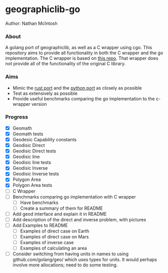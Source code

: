# geographiclib-go
Author: Nathan McIntosh

### About
A golang port of geographiclib, as well as a C wrapper using cgo. This repository aims to provide
all functionality in both the C wrapper and the go implementation. The C wrapper is based
on [this repo](https://pkg.go.dev/github.com/ruiaylin/pgparser/types/geo/geographiclib).
That wrapper does not provide all of the functionality of the original C library.

### Aims
 - Mimic the [rust port](https://github.com/georust/geographiclib-rs) and the [python port](https://pypi.org/project/geographiclib/) as closely as possible
 - Test as extensively as possible
 - Provide useful benchmarks comparing the go implementation to the c-wrapper version

### Progress
- [X] Geomath
- [X] Geomath tests
- [X] Geodesic Capability constants
- [X] Geodisic Direct
- [X] Geodisic Direct tests
- [X] Geodisic line
- [X] Geodisic line tests
- [X] Geodisic Inverse
- [X] Geodisic Inverse tests
- [X] Polygon Area
- [X] Polygon Area tests
- [ ] C Wrapper
- [ ] Benchmarks comparing go implementation with C wrapper
    - [ ] Have benchmarks
    - [ ] Create a summary of them for README
- [ ] Add geod interface and explain it in README
- [ ] Add description of the direct and inverse problem, with pictures
- [ ] Add Examples to README
    - [ ] Examples of direct case on Earth
    - [ ] Examples of direct case on Mars
    - [ ] Examples of inverse case
    - [ ] Examples of calculating an area
- [ ] Consider switching from having units in names to using github.com/golang/geo/ 
which uses types for units. It would perhaps involve more allocations; need to do some
testing. 
